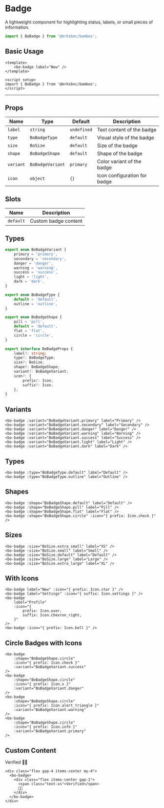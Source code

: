 <script setup>
import { BoBadge, BoBadgeVariant, BoBadgeType, BoBadgeShape } from '@/components/bo-badge';
import { BoSize } from '@/shared';
import { Icon } from '@/components/bo-icon';
</script>

# Badge

A lightweight component for highlighting status, labels, or small pieces of information.

```js
import { BoBadge } from '@mrksbnc/bamboo';
```

## Basic Usage

```vue
<template>
	<bo-badge label="New" />
</template>

<script setup>
import { BoBadge } from '@mrksbnc/bamboo';
</script>
```

<hr />
<div class="flex gap-4 items-center my-4">
  <bo-badge label="New" />
</div>

## Props

| Name      | Type             | Default     | Description                  |
| --------- | ---------------- | ----------- | ---------------------------- |
| `label`   | `string`         | `undefined` | Text content of the badge    |
| `type`    | `BoBadgeType`    | `default`   | Visual style of the badge    |
| `size`    | `BoSize`         | `default`   | Size of the badge            |
| `shape`   | `BoBadgeShape`   | `default`   | Shape of the badge           |
| `variant` | `BoBadgeVariant` | `primary`   | Color variant of the badge   |
| `icon`    | `object`         | `{}`        | Icon configuration for badge |

## Slots

| Name      | Description          |
| --------- | -------------------- |
| `default` | Custom badge content |

## Types

```ts
export enum BoBadgeVariant {
	primary = 'primary',
	secondary = 'secondary',
	danger = 'danger',
	warning = 'warning',
	success = 'success',
	light = 'light',
	dark = 'dark',
}

export enum BoBadgeType {
	default = 'default',
	outline = 'outline',
}

export enum BoBadgeShape {
	pill = 'pill',
	default = 'default',
	flat = 'flat',
	circle = 'circle',
}

export interface BoBadgeProps {
	label?: string;
	type?: BoBadgeType;
	size?: BoSize;
	shape?: BoBadgeShape;
	variant?: BoBadgeVariant;
	icon?: {
		prefix?: Icon;
		suffix?: Icon;
	};
}
```

## Variants

<div class="flex gap-4 items-center my-4">
  <bo-badge :variant="BoBadgeVariant.primary" label="Primary" />
  <bo-badge :variant="BoBadgeVariant.secondary" label="Secondary" />
  <bo-badge :variant="BoBadgeVariant.danger" label="Danger" />
  <bo-badge :variant="BoBadgeVariant.warning" label="Warning" />
  <bo-badge :variant="BoBadgeVariant.success" label="Success" />
  <bo-badge :variant="BoBadgeVariant.light" label="Light" />
  <bo-badge :variant="BoBadgeVariant.dark" label="Dark" />
</div>

```vue
<bo-badge :variant="BoBadgeVariant.primary" label="Primary" />
<bo-badge :variant="BoBadgeVariant.secondary" label="Secondary" />
<bo-badge :variant="BoBadgeVariant.danger" label="Danger" />
<bo-badge :variant="BoBadgeVariant.warning" label="Warning" />
<bo-badge :variant="BoBadgeVariant.success" label="Success" />
<bo-badge :variant="BoBadgeVariant.light" label="Light" />
<bo-badge :variant="BoBadgeVariant.dark" label="Dark" />
```

## Types

<div class="flex gap-4 items-center my-4">
  <bo-badge :type="BoBadgeType.default" label="Default" />
  <bo-badge :type="BoBadgeType.outline" label="Outline" />
</div>

```vue
<bo-badge :type="BoBadgeType.default" label="Default" />
<bo-badge :type="BoBadgeType.outline" label="Outline" />
```

## Shapes

<div class="flex gap-4 items-center my-4">
  <bo-badge :shape="BoBadgeShape.default" label="Default" />
  <bo-badge :shape="BoBadgeShape.pill" label="Pill" />
  <bo-badge :shape="BoBadgeShape.flat" label="Flat" />
  <bo-badge :shape="BoBadgeShape.circle" :icon="{ prefix: Icon.check }" />
</div>

```vue
<bo-badge :shape="BoBadgeShape.default" label="Default" />
<bo-badge :shape="BoBadgeShape.pill" label="Pill" />
<bo-badge :shape="BoBadgeShape.flat" label="Flat" />
<bo-badge :shape="BoBadgeShape.circle" :icon="{ prefix: Icon.check }" />
```

## Sizes

<div class="flex items-center gap-4 my-4">
  <bo-badge :size="BoSize.extra_small" label="XS" />
  <bo-badge :size="BoSize.small" label="Small" />
  <bo-badge :size="BoSize.default" label="Default" />
  <bo-badge :size="BoSize.large" label="Large" />
  <bo-badge :size="BoSize.extra_large" label="XL" />
</div>

```vue
<bo-badge :size="BoSize.extra_small" label="XS" />
<bo-badge :size="BoSize.small" label="Small" />
<bo-badge :size="BoSize.default" label="Default" />
<bo-badge :size="BoSize.large" label="Large" />
<bo-badge :size="BoSize.extra_large" label="XL" />
```

## With Icons

<div class="flex gap-4 items-center my-4">
  <bo-badge 
    label="New" 
    :icon="{ prefix: Icon.bell }" 
  />
  <bo-badge 
    label="Settings" 
    :icon="{ suffix: Icon.bell }" 
  />
  <bo-badge 
    label="Profile" 
    :icon="{ 
      prefix: Icon.user,
      suffix: Icon.chevron_right 
    }" 
  />
  <bo-badge 
    :icon="{ prefix: Icon.bell }" 
  />
</div>

```vue
<bo-badge label="New" :icon="{ prefix: Icon.star }" />
<bo-badge label="Settings" :icon="{ suffix: Icon.settings }" />
<bo-badge
	label="Profile"
	:icon="{
		prefix: Icon.user,
		suffix: Icon.chevron_right,
	}"
/>
<bo-badge :icon="{ prefix: Icon.bell }" />
```

## Circle Badges with Icons

<div class="flex gap-4 items-center my-4">
  <bo-badge 
    :shape="BoBadgeShape.circle" 
    :icon="{ prefix: Icon.check }" 
    :variant="BoBadgeVariant.success" 
  />
  <bo-badge 
    :shape="BoBadgeShape.circle" 
    :icon="{ prefix: Icon.x }" 
    :variant="BoBadgeVariant.danger" 
  />
  <bo-badge 
    :shape="BoBadgeShape.circle" 
    :icon="{ prefix: Icon.alert_triangle }" 
    :variant="BoBadgeVariant.warning" 
  />
  <bo-badge 
    :shape="BoBadgeShape.circle" 
    :icon="{ prefix: Icon.info }" 
    :variant="BoBadgeVariant.primary" 
  />
</div>

```vue
<bo-badge
	:shape="BoBadgeShape.circle"
	:icon="{ prefix: Icon.check }"
	:variant="BoBadgeVariant.success"
/>
<bo-badge
	:shape="BoBadgeShape.circle"
	:icon="{ prefix: Icon.x }"
	:variant="BoBadgeVariant.danger"
/>
<bo-badge
	:shape="BoBadgeShape.circle"
	:icon="{ prefix: Icon.alert_triangle }"
	:variant="BoBadgeVariant.warning"
/>
<bo-badge
	:shape="BoBadgeShape.circle"
	:icon="{ prefix: Icon.info }"
	:variant="BoBadgeVariant.primary"
/>
```

## Custom Content

<div class="flex gap-4 items-center my-4">
  <bo-badge>
    <div class="flex items-center gap-1">
      <span class="text-xs">Verified</span>
      💁🏻
    </div>
  </bo-badge>
</div>

```vue
<div class="flex gap-4 items-center my-4">
  <bo-badge>
    <div class="flex items-center gap-1">
      <span class="text-xs">Verified</span>
      💁🏻
    </div>
  </bo-badge>
</div>
```
